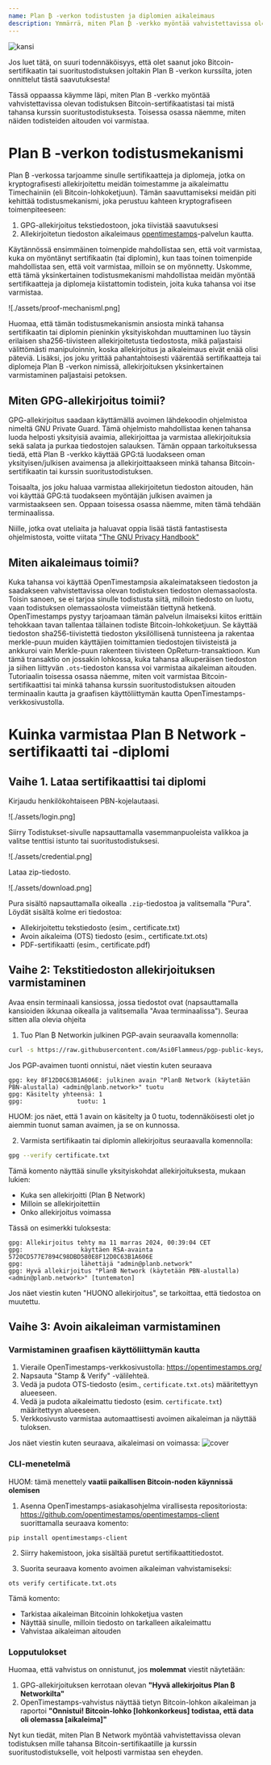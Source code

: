 ```yaml
---
name: Plan ₿ -verkon todistusten ja diplomien aikaleimaus
description: Ymmärrä, miten Plan ₿ -verkko myöntää vahvistettavissa olevan todistuksen sertifikaateillesi ja diplomeillesi
---
```


![kansi](assets/cover.webp)

Jos luet tätä, on suuri todennäköisyys, että olet saanut joko Bitcoin-sertifikaatin tai suoritustodistuksen joltakin Plan B -verkon kurssilta, joten onnittelut tästä saavutuksesta!

Tässä oppaassa käymme läpi, miten Plan B -verkko myöntää vahvistettavissa olevan todistuksen Bitcoin-sertifikaatistasi tai mistä tahansa kurssin suoritustodistuksesta. Toisessa osassa näemme, miten näiden todisteiden aitouden voi varmistaa.

# Plan B -verkon todistusmekanismi

Plan ₿ -verkossa tarjoamme sinulle sertifikaatteja ja diplomeja, jotka on kryptografisesti allekirjoitettu meidän toimestamme ja aikaleimattu Timechainiin (eli Bitcoin-lohkoketjuun). Tämän saavuttamiseksi meidän piti kehittää todistusmekanismi, joka perustuu kahteen kryptografiseen toimenpiteeseen:

1. GPG-allekirjoitus tekstiedostoon, joka tiivistää saavutuksesi
2. Allekirjoitetun tiedoston aikaleimaus [opentimestamps](https://opentimestamps.org/)-palvelun kautta.

Käytännössä ensimmäinen toimenpide mahdollistaa sen, että voit varmistaa, kuka on myöntänyt sertifikaatin (tai diplomin), kun taas toinen toimenpide mahdollistaa sen, että voit varmistaa, milloin se on myönnetty.
Uskomme, että tämä yksinkertainen todistusmekanismi mahdollistaa meidän myöntää sertifikaatteja ja diplomeja kiistattomin todistein, joita kuka tahansa voi itse varmistaa.

![./assets/proof-mechanisml.png]

Huomaa, että tämän todistusmekanismin ansiosta minkä tahansa sertifikaatin tai diplomin pieninkin yksityiskohdan muuttaminen luo täysin erilaisen sha256-tiivisteen allekirjoitetusta tiedostosta, mikä paljastaisi välittömästi manipuloinnin, koska allekirjoitus ja aikaleimaus eivät enää olisi päteviä. Lisäksi, jos joku yrittää pahantahtoisesti väärentää sertifikaatteja tai diplomeja Plan B -verkon nimissä, allekirjoituksen yksinkertainen varmistaminen paljastaisi petoksen.

## Miten GPG-allekirjoitus toimii?

GPG-allekirjoitus saadaan käyttämällä avoimen lähdekoodin ohjelmistoa nimeltä GNU Private Guard. Tämä ohjelmisto mahdollistaa kenen tahansa luoda helposti yksityisiä avaimia, allekirjoittaa ja varmistaa allekirjoituksia sekä salata ja purkaa tiedostojen salauksen. Tämän oppaan tarkoituksessa tiedä, että Plan B -verkko käyttää GPG:tä luodakseen oman yksityisen/julkisen avaimensa ja allekirjoittaakseen minkä tahansa Bitcoin-sertifikaatin tai kurssin suoritustodistuksen.

Toisaalta, jos joku haluaa varmistaa allekirjoitetun tiedoston aitouden, hän voi käyttää GPG:tä tuodakseen myöntäjän julkisen avaimen ja varmistaakseen sen. Oppaan toisessa osassa näemme, miten tämä tehdään terminaalissa.

Niille, jotka ovat uteliaita ja haluavat oppia lisää tästä fantastisesta ohjelmistosta, voitte viitata ["The GNU Privacy Handbook"](https://www.gnupg.org/gph/en/manual/x135.html)

## Miten aikaleimaus toimii?

Kuka tahansa voi käyttää OpenTimestampsia aikaleimatakseen tiedoston ja saadakseen vahvistettavissa olevan todistuksen tiedoston olemassaolosta. Toisin sanoen, se ei tarjoa sinulle todistusta siitä, milloin tiedosto on luotu, vaan todistuksen olemassaolosta viimeistään tiettynä hetkenä.
OpenTimestamps pystyy tarjoamaan tämän palvelun ilmaiseksi kiitos erittäin tehokkaan tavan tallentaa tällainen todiste Bitcoin-lohkoketjuun. Se käyttää tiedoston sha256-tiivistettä tiedoston yksilöllisenä tunnisteena ja rakentaa merkle-puun muiden käyttäjien toimittamien tiedostojen tiivisteistä ja ankkuroi vain Merkle-puun rakenteen tiivisteen OpReturn-transaktioon.
Kun tämä transaktio on jossakin lohkossa, kuka tahansa alkuperäisen tiedoston ja siihen liittyvän `.ots`-tiedoston kanssa voi varmistaa aikaleiman aitouden. Tutoriaalin toisessa osassa näemme, miten voit varmistaa Bitcoin-sertifikaattisi tai minkä tahansa kurssin suoritustodistuksen aitouden terminaalin kautta ja graafisen käyttöliittymän kautta OpenTimestamps-verkkosivustolla.
# Kuinka varmistaa Plan B Network -sertifikaatti tai -diplomi

## Vaihe 1. Lataa sertifikaattisi tai diplomi

Kirjaudu henkilökohtaiseen PBN-kojelautaasi.

![./assets/login.png]

Siirry Todistukset-sivulle napsauttamalla vasemmanpuoleista valikkoa ja valitse tenttisi istunto tai suoritustodistuksesi.

![./assets/credential.png]

Lataa zip-tiedosto.

![./assets/download.png]

Pura sisältö napsauttamalla oikealla `.zip`-tiedostoa ja valitsemalla "Pura". Löydät sisältä kolme eri tiedostoa:

- Allekirjoitettu tekstiedosto (esim., certificate.txt)
- Avoin aikaleima (OTS) tiedosto (esim., certificate.txt.ots)
- PDF-sertifikaatti (esim., certificate.pdf)

## Vaihe 2: Tekstitiedoston allekirjoituksen varmistaminen

Avaa ensin terminaali kansiossa, jossa tiedostot ovat (napsauttamalla kansioiden ikkunaa oikealla ja valitsemalla "Avaa terminaalissa"). Seuraa sitten alla olevia ohjeita

1. Tuo Plan ₿ Networkin julkinen PGP-avain seuraavalla komennolla:

```bash
curl -s https://raw.githubusercontent.com/Asi0Flammeus/pgp-public-keys/master/planb-network-pk.asc | gpg --import
```

Jos PGP-avaimen tuonti onnistui, näet viestin kuten seuraava

```
gpg: key 8F12D0C63B1A606E: julkinen avain "PlanB Network (käytetään PBN-alustalla) <admin@planb.network>" tuotu
gpg: Käsitelty yhteensä: 1
gpg:               tuotu: 1
```

HUOM: jos näet, että 1 avain on käsitelty ja 0 tuotu, todennäköisesti olet jo aiemmin tuonut saman avaimen, ja se on kunnossa.

2. Varmista sertifikaatin tai diplomin allekirjoitus seuraavalla komennolla:

```bash
gpg --verify certificate.txt
```

Tämä komento näyttää sinulle yksityiskohdat allekirjoituksesta, mukaan lukien:

- Kuka sen allekirjoitti (Plan ₿ Network)
- Milloin se allekirjoitettiin
- Onko allekirjoitus voimassa

Tässä on esimerkki tuloksesta:

```
gpg: Allekirjoitus tehty ma 11 marras 2024, 00:39:04 CET
gpg:                käyttäen RSA-avainta 5720CD577E7894C98DBD580E8F12D0C63B1A606E
gpg:                lähettäjä "admin@planb.network"
gpg: Hyvä allekirjoitus "PlanB Network (käytetään PBN-alustalla) <admin@planb.network>" [tuntematon]
```

Jos näet viestin kuten "HUONO allekirjoitus", se tarkoittaa, että tiedostoa on muutettu.

## Vaihe 3: Avoin aikaleiman varmistaminen

### Varmistaminen graafisen käyttöliittymän kautta

1. Vieraile OpenTimestamps-verkkosivustolla: https://opentimestamps.org/
2. Napsauta "Stamp & Verify" -välilehteä.
3. Vedä ja pudota OTS-tiedosto (esim., `certificate.txt.ots`) määritettyyn alueeseen.
4. Vedä ja pudota aikaleimattu tiedosto (esim. `certificate.txt`) määritettyyn alueeseen.
5. Verkkosivusto varmistaa automaattisesti avoimen aikaleiman ja näyttää tuloksen.

Jos näet viestin kuten seuraava, aikaleimasi on voimassa:
![cover](assets/opentimestamp_wegui_verified.webp)
### CLI-menetelmä

HUOM: tämä menettely **vaatii paikallisen Bitcoin-noden käynnissä olemisen**

1. Asenna OpenTimestamps-asiakasohjelma virallisesta repositoriosta: https://github.com/opentimestamps/opentimestamps-client suorittamalla seuraava komento:

```
pip install opentimestamps-client
```

2. Siirry hakemistoon, joka sisältää puretut sertifikaattitiedostot.

3. Suorita seuraava komento avoimen aikaleiman vahvistamiseksi:

```
ots verify certificate.txt.ots
```

Tämä komento:

- Tarkistaa aikaleiman Bitcoinin lohkoketjua vasten
- Näyttää sinulle, milloin tiedosto on tarkalleen aikaleimattu
- Vahvistaa aikaleiman aitouden

### Lopputulokset

Huomaa, että vahvistus on onnistunut, jos **molemmat** viestit näytetään:

1. GPG-allekirjoituksen kerrotaan olevan **"Hyvä allekirjoitus Plan ₿ Networkilta"**
2. OpenTimestamps-vahvistus näyttää tietyn Bitcoin-lohkon aikaleiman ja raportoi **"Onnistui! Bitcoin-lohko [lohkonkorkeus] todistaa, että data oli olemassa [aikaleima]"**

Nyt kun tiedät, miten Plan B Network myöntää vahvistettavissa olevan todistuksen mille tahansa Bitcoin-sertifikaatille ja kurssin suoritustodistukselle, voit helposti varmistaa sen eheyden.